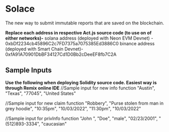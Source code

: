 # Solace
The new way to submit immutable reports that are saved on the blockchain. 


**Replace each address in respective Act.js source code (to use on of either networks)-**
solana address (deployed with Neon EVM Devnet) - 0xbDf2234cb45896C2c7FD7375a7075385Ed3886C0
binance address (deployed with Smart Chain Devnet)- 0xfA91A70901DbBF34127Cd1D0Bb2cDeeEF8fb7C2A

## Sample Inputs
**Use the following when deploying Solidity source code. Easiest way is through Remix online IDE**
//Sample input for new info function
"Austin", "Texas", "77045", "United States"

//Sample input for new claim function
"Robbery", "Purse stolen from man in grey hoodie", "10:35pm", "10/03/2022", "11:30pm", "10/03/2022"

//Sample input for privInfo function
"John ", "Doe", "male", "02/23/2001", "(512)893-3334", "caucasian"
